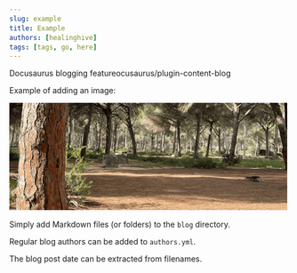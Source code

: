```yaml
---
slug: example
title: Example
authors: [healinghive]
tags: [tags, go, here]
---
```


Docusaurus blogging featureocusaurus/plugin-content-blog

Example of adding an image:

![Example image](./woodland.png)

Simply add Markdown files (or folders) to the `blog` directory.

Regular blog authors can be added to `authors.yml`.

The blog post date can be extracted from filenames.
